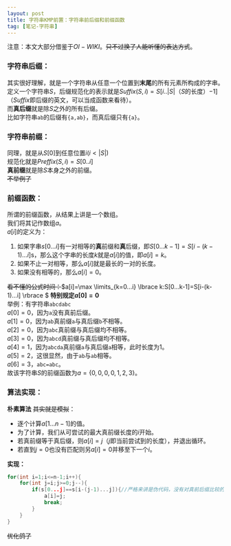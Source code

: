 ```yaml
---
layout: post
title: 字符串KMP前置：字符串前后缀和前缀函数
tag: [笔记-字符串]
---
```

注意：本文大部分借鉴于$OI-WIKI$。~~只不过换了人能听懂的表达方式~~。  

### 字符串后缀：  
其实很好理解，就是一个字符串从任意一个位置到**末尾**的所有元素所构成的字串。  
定义一个字符串$S$，后缀规范化的表示就是$Suffix(S,i)=S[i..|S|$（$S$的长度）$-1]$（$Suffix$即后缀的英文，可以当成函数来看待）。  
而**真后缀**就是除$S$之外的所有后缀。  
比如字符串```ab```的后缀有```{a,ab}```，而真后缀只有```{a}```。
### 字符串前缀：  
同理，就是从$S[0]$到任意位置$i(i<|S|)$  
规范化就是$Preffix(S,i)=S[0..i]$  
**真前缀**就是除$S$本身之外的前缀。  
~~不举例了~~  
### 前缀函数：  
所谓的前缀函数，从结果上讲是一个数组。  
我们将其记作数组$a$。  
$a[i]$的定义为：  
1. 如果字串$s[0...i]$有一对相等的**真**前缀和**真**后缀，即$S[0...k-1]=S[i-(k-1)...i]$s，那么这个字串的长度$k$就是$a[i]$的值，即$a[i]=k$。  
1. 如果不止一对相等，那么$a[i]$就是最长的一对的长度。  
1. 如果没有相等的，那么$a[i]=0$。  

~~看不懂的公式时间：~~$a[i]=\max \limits_{k=0...i} \lbrace k:S[0...k-1]=S[i-(k-1)...i] \rbrace $
**特别规定$a[0]=0$**  
举例：有字符串```abcdabc```  
$a[0]=0$，因为```a```没有真前后缀。  
$a[1]=0$，因为```ab```真前缀`a`与真后缀`b`不相等。  
$a[2]=0$，因为```abc```真前缀与真后缀均不相等。  
$a[3]=0$，因为`abcd`真前缀与真后缀均不相等。  
$a[4]=1$，因为`abcda`真前缀`a`与真后缀`a`相等，此时长度为$1$。  
$a[5]=2$，这很显然，由于`ab`与`ab`相等。  
$a[6]=3$，`abc=abc`。  
故该字符串$S$的前缀函数为$a=\lbrace0,0,0,0,1,2,3\rbrace$。  
### 算法实现：  
**朴素算法** ~~其实就是模拟~~：  
* 逐个计算$a[1...n-1]$的值。  
* 为了计算，我们从可尝试的最大真前缀长度的$i$开始。  
* 若真前缀等于真后缀，则$a[i]=j$（$j$即当前尝试到的长度），并退出循环。  
* 若直到$j=0$也没有匹配则另$a[i]=0$并移至下一个$i$。  

**实现：**
```cpp
for(int i=1;i<=n-1;i++){
    for(int j=i;j>=0;j--){
        if(s[0...j]==s[i-(j-1)...j]){//严格来讲是伪代码，没有对真前后缀比较的实现。
            a[i]=j;
            break;
        }
    }
}
```  
~~优化鸽了~~